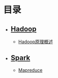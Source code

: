 # 目录

- ## [Hadoop](https://github.com/luzhouxiaobai/Big-Data-Review/tree/master/Hadoop)

  - [Hadoop原理概述](https://github.com/luzhouxiaobai/Big-Data-Review/blob/master/Hadoop/Hadoop原理简述.md)

- ## [Spark](https://github.com/luzhouxiaobai/Big-Data-Review/tree/master/spark)
  - [Mapreduce](https://github.com/luzhouxiaobai/Big-Data-Review/tree/master/Hadoop/Mapreduce.md)

